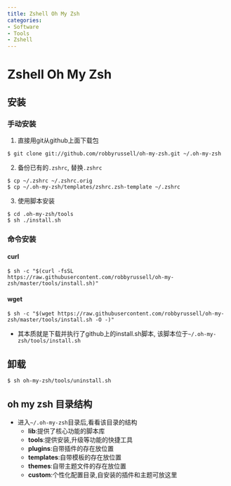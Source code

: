 ```yaml
---
title: Zshell Oh My Zsh
categories:
- Software
- Tools
- Zshell
---
```

# Zshell Oh My Zsh

## 安装

### 手动安装

1. 直接用git从github上面下载包

```shell
$ git clone git://github.com/robbyrussell/oh-my-zsh.git ~/.oh-my-zsh
```

2. 备份已有的`.zshrc`, 替换`.zshrc`

```shell
$ cp ~/.zshrc ~/.zshrc.orig
$ cp ~/.oh-my-zsh/templates/zshrc.zsh-template ~/.zshrc
```

3. 使用脚本安装

```shell
$ cd .oh-my-zsh/tools
$ sh ./install.sh
```

### 命令安装

#### curl

```shell
$ sh -c "$(curl -fsSL https://raw.githubusercontent.com/robbyrussell/oh-my-zsh/master/tools/install.sh)"
```

#### wget

```shell
$ sh -c "$(wget https://raw.githubusercontent.com/robbyrussell/oh-my-zsh/master/tools/install.sh -O -)"
```

- 其本质就是下载并执行了github上的install.sh脚本, 该脚本位于`~/.oh-my-zsh/tools/install.sh`

## 卸载

```shell
$ sh oh-my-zsh/tools/uninstall.sh
```

## oh my zsh 目录结构

- 进入`~/.oh-my-zsh`目录后,看看该目录的结构
    - **lib**:提供了核心功能的脚本库
    - **tools**:提供安装,升级等功能的快捷工具
    - **plugins**:自带插件的存在放位置
    - **templates**:自带模板的存在放位置
    - **themes**:自带主题文件的存在放位置
    - **custom**:个性化配置目录,自安装的插件和主题可放这里
